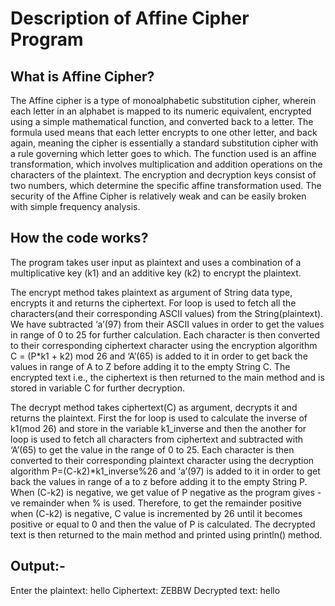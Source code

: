 
Description of Affine Cipher Program
======================================

## What is Affine Cipher?

The Affine cipher is a type of monoalphabetic substitution cipher, wherein each letter in an alphabet is mapped to its numeric equivalent, encrypted using a simple mathematical function, and converted back to a letter. The formula used means that each letter encrypts to one other letter, and back again, meaning the cipher is essentially a standard substitution cipher with a rule governing which letter goes to which. The function used is an affine transformation, which involves multiplication and addition operations on the characters of the plaintext. The encryption and decryption keys consist of two numbers, which determine the specific affine transformation used. The security of the Affine Cipher is relatively weak and can be easily broken with simple frequency analysis.

## How the code works?

The program takes user input as plaintext and uses a combination of a multiplicative key (k1) and an additive key (k2) to encrypt the plaintext.

The encrypt method takes plaintext as argument of String data type, encrypts it and returns the ciphertext. For loop is used to fetch all the characters(and their corresponding ASCII values) from the String(plaintext). We have subtracted ‘a’(97) from their ASCII values in order to get the values in range of 0 to 25 for further calculation. Each character is then converted to their corresponding ciphertext character using the encryption algorithm C = (P*k1 + k2) mod 26 and ‘A’(65) is added to it in order to get back the values in range of A to Z before adding it to the empty String C. The encrypted text i.e., the ciphertext is then returned to the main method and is stored in variable C for further decryption.

The decrypt method takes ciphertext(C) as argument, decrypts it and returns the plaintext. First the for loop is used to calculate the inverse of k1(mod 26) and store in the variable k1_inverse and then the another for loop is used to fetch all characters from ciphertext and subtracted with ‘A’(65) to get the value in the range of 0 to 25. Each character is then converted to their corresponding plaintext character using the decryption algorithm P=(C-k2)*k1_inverse%26 and ‘a’(97) is added to it in order to get back the values in range of a to z before adding it to the empty String P.
When (C-k2) is negative, we get value of P negative as the program gives -ve remainder when % is used. Therefore, to get the remainder positive when (C-k2) is negative, C value is incremented by 26 until it becomes positive or equal to 0 and then the value of P is calculated. The decrypted text is then returned to the main method and printed using println() method.

## Output:-

Enter the plaintext: hello
Ciphertext: ZEBBW
Decrypted text: hello
